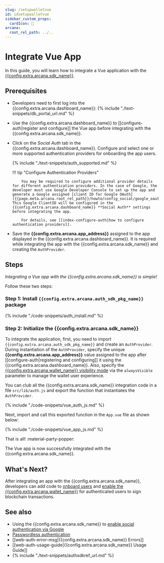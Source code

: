 ```yaml
---
slug: /setupwalletvue
id: idsetupwalletvue
sidebar_custom_props:
  cardIcon: 🔐 
arcana:
  root_rel_path: ../..
---
```


# Integrate Vue App

In this guide, you will learn how to integrate a Vue application with the [{{config.extra.arcana.sdk_name}}]({{page.meta.arcana.root_rel_path}}/concepts/authsdk.md).

<!--
[Try Auth Example :material-rocket-launch:](https://9mt0h4.csb.app/){ .md-button .md-button--primary}
-->

## Prerequisites

* Developers need to first log into the {{config.extra.arcana.dashboard_name}}: {% include "./text-snippets/db_portal_url.md" %}

* Use the {{config.extra.arcana.dashboard_name}} to [[configure-auth|register and configure]] the Vue app before integrating with the {{config.extra.arcana.sdk_name}}. 

* Click on the *Social Auth* tab in the {{config.extra.arcana.dashboard_name}}. Configure and select one or more supported authentication providers for onboarding the app users.

    {% include "./text-snippets/auth_supported.md" %}

    !!! tip "Configure Authentication Providers"

          You may be required to configure additional provider details for different authentication providers. In the case of Google, the developer must use Google Developer Console to set up the app and generate a Google assigned [client ID for Google OAuth]({{page.meta.arcana.root_rel_path}}/howto/config_social/google_oauth.md). This Google ClientID will be configured in the {{config.extra.arcana.dashboard_name}} **Social Auth** settings before integrating the app.

          For details, see [[index-configure-auth|how to configure authentication providers]].

* Save the **{{config.extra.arcana.app_address}}** assigned to the app displayed in the {{config.extra.arcana.dashboard_name}}. It is required while integrating the app with the {{config.extra.arcana.sdk_name}} and creating the `AuthProvider`. 

## Steps

*Integrating a Vue app with the {{config.extra.arcana.sdk_name}} is simple!*

Follow these two steps:

### Step 1: Install `{{config.extra.arcana.auth_sdk_pkg_name}}` package

{% include "./code-snippets/auth_install.md" %}

### Step 2: Initialize the {{config.extra.arcana.sdk_name}}

To integrate the application, first, you need to import `{{config.extra.arcana.auth_sdk_pkg_name}}` and create an `AuthProvider`. During instantiation of the `AuthProvider`, specify the unique **{{config.extra.arcana.app_address}}** value assigned to the app after [[configure-auth|registering and configuring]] it using the {{config.extra.arcana.dashboard_name}}. Also, specify the [{{config.extra.arcana.wallet_name}} visibility mode]({{page.meta.arcana.root_rel_path}}/concepts/anwallet/walletuimodes.md) via the `alwaysVisible` parameter to manage the wallet user experience.

You can club all the {{config.extra.arcana.sdk_name}} integration code in a file `src/lib/auth.js` and export the function that instantiates the `AuthProvider`.

{% include "./code-snippets/vue_auth_js.md" %}

Next, import and call this exported function in the `App.vue` file as shown below:

{% include "./code-snippets/vue_app_js.md" %}

That is all! :material-party-popper:

The Vue app is now successfully integrated with the {{config.extra.arcana.sdk_name}}.

## What's Next?

After integrating an app with the {{config.extra.arcana.sdk_name}}, developers can add code to [onboard users]({{page.meta.arcana.root_rel_path}}/howto/onboard_users/index.md) and [enable the {{config.extra.arcana.wallet_name}}]({{page.meta.arcana.root_rel_path}}/howto/arcana_wallet/index.md) for authenticated users to sign blockchain transactions.

## See also

* Using the {{config.extra.arcana.sdk_name}} to [ enable social authentication via Google]({{page.meta.arcana.root_rel_path}}/howto/onboard_users/build_social/wallet_google_oauth.md)
* [Passwordless authentication]({{page.meta.arcana.root_rel_path}}/howto/onboard_users/wallet_pwdless_login.md)
* [[web-auth-error-msg|{{config.extra.arcana.sdk_name}} Errors]]
* [[web-auth-usage-guide|{{config.extra.arcana.sdk_name}} Usage Guide]]
* {% include "./text-snippets/authsdkref_url.md" %}
